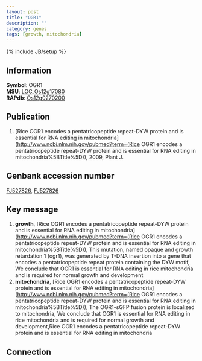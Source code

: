 ```yaml
---
layout: post
title: "OGR1"
description: ""
category: genes
tags: [growth, mitochondria]
---
```

{% include JB/setup %}

## Information
__Symbol__: OGR1  
__MSU__: [LOC_Os12g17080](http://rice.plantbiology.msu.edu/cgi-bin/ORF_infopage.cgi?orf=LOC_Os12g17080)  
__RAPdb__: [Os12g0270200](http://rapdb.dna.affrc.go.jp/viewer/gbrowse_details/irgsp1?name=Os12g0270200)  

## Publication
1. [Rice OGR1 encodes a pentatricopeptide repeat-DYW protein and is essential for RNA editing in mitochondria](http://www.ncbi.nlm.nih.gov/pubmed?term=(Rice OGR1 encodes a pentatricopeptide repeat-DYW protein and is essential for RNA editing in mitochondria%5BTitle%5D)), 2009, Plant J.

## Genbank accession number
[FJ527826](http://www.ncbi.nlm.nih.gov/nuccore/FJ527826), [FJ527826](http://www.ncbi.nlm.nih.gov/nuccore/FJ527826)

## Key message
1. __growth__, [Rice OGR1 encodes a pentatricopeptide repeat-DYW protein and is essential for RNA editing in mitochondria](http://www.ncbi.nlm.nih.gov/pubmed?term=(Rice OGR1 encodes a pentatricopeptide repeat-DYW protein and is essential for RNA editing in mitochondria%5BTitle%5D)),  This mutation, named opaque and growth retardation 1 (ogr1), was generated by T-DNA insertion into a gene that encodes a pentatricopeptide repeat protein containing the DYW motif, We conclude that OGR1 is essential for RNA editing in rice mitochondria and is required for normal growth and development
2. __mitochondria__, [Rice OGR1 encodes a pentatricopeptide repeat-DYW protein and is essential for RNA editing in mitochondria](http://www.ncbi.nlm.nih.gov/pubmed?term=(Rice OGR1 encodes a pentatricopeptide repeat-DYW protein and is essential for RNA editing in mitochondria%5BTitle%5D)),  The OGR1-sGFP fusion protein is localized to mitochondria, We conclude that OGR1 is essential for RNA editing in rice mitochondria and is required for normal growth and development,Rice OGR1 encodes a pentatricopeptide repeat-DYW protein and is essential for RNA editing in mitochondria

## Connection


